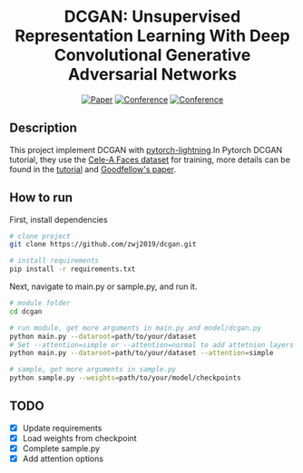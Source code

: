 <div align="center">    
 
# DCGAN: Unsupervised Representation Learning With Deep Convolutional Generative Adversarial Networks     

[![Paper](https://img.shields.io/badge/paper-arxiv.1511.06434-brightgreen)](https://arxiv.org/pdf/1511.06434)
[![Conference](https://img.shields.io/badge/Pytorch-DCGAN-orange)](https://pytorch.org/tutorials/beginner/dcgan_faces_tutorial.html)
[![Conference](https://img.shields.io/badge/Pytorch--Lightning-Homepage-blue)](https://pytorch-lightning.readthedocs.io/en/latest/)
  
</div>
 
## Description   
This project implement DCGAN with [pytorch-lightning](https://github.com/PyTorchLightning/pytorch-lightning).In Pytorch DCGAN tutorial, they use the [Cele-A Faces dataset](http://mmlab.ie.cuhk.edu.hk/projects/CelebA.html) for training, more details can be found in the [tutorial](https://pytorch.org/tutorials/beginner/dcgan_faces_tutorial.html) and [Goodfellow's paper](https://papers.nips.cc/paper/5423-generative-adversarial-nets.pdf).

## How to run   
First, install dependencies
```bash
# clone project   
git clone https://github.com/zwj2019/dcgan.git

# install requirements   
pip install -r requirements.txt
 ```   
 Next, navigate to main.py or sample.py, and run it.   
 ```bash
# module folder
cd dcgan

# run module, get more arguments in main.py and model/dcgan.py   
python main.py --dataroot=path/to/your/dataset
# Set --attention=simple or --attention=normal to add attetnion layers to DCGAN
python main.py --dataroot=path/to/your/dataset --attention=simple

# sample, get more arguments in sample.py
python sample.py --weights=path/to/your/model/checkpoints

```
## TODO
- [x] Update requirements
- [x] Load weights from checkpoint
- [x] Complete sample.py
- [x] Add attention options